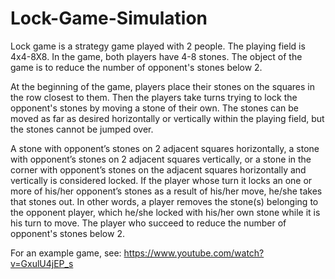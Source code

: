 # Lock-Game-Simulation
  Lock game is a strategy game played with 2 people. The playing field is 4x4-8X8. In the game, both players have 4-8 stones. The object of the game is to reduce the number of opponent's stones below 2.
  
  At the beginning of the game, players place their stones on the squares in the row closest to them.
Then the players take turns trying to lock the opponent's stones by moving a stone of their own. The
stones can be moved as far as desired horizontally or vertically within the playing field, but the stones
cannot be jumped over.

  A stone with opponent’s stones on 2 adjacent squares horizontally, a stone with opponent’s stones on
2 adjacent squares vertically, or a stone in the corner with opponent’s stones on the adjacent squares
horizontally and vertically is considered locked. If the player whose turn it locks an one or more of
his/her opponent’s stones as a result of his/her move, he/she takes that stones out. In other words, a
player removes the stone(s) belonging to the opponent player, which he/she locked with his/her own
stone while it is his turn to move. The player who succeed to reduce the number of opponent's stones below 2.

For an example game, see: https://www.youtube.com/watch?v=GxulU4jEP_s

